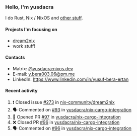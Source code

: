 ### Hello, I'm yusdacra

I do Rust, Nix / NixOS and [other stuff](https://gaze.systems/).

#### Projects I'm focusing on

- [dream2nix](https://github.com/nix-community/dream2nix)
- work stuff!

#### Contacts

- Matrix: [@yusdacra:nixos.dev](https://matrix.to/#/@yusdacra:nixos.dev)
- E-mail: y.bera003.06@pm.me
- LinkedIn: https://www.linkedin.com/in/yusuf-bera-ertan

#### Recent activity

<!--START_SECTION:activity-->
1. ❗️ Closed issue [#273](https://github.com/nix-community/dream2nix/issues/273) in [nix-community/dream2nix](https://github.com/nix-community/dream2nix)
2. 🗣 Commented on [#93](https://github.com/yusdacra/nix-cargo-integration/issues/93) in [yusdacra/nix-cargo-integration](https://github.com/yusdacra/nix-cargo-integration)
3. 💪 Opened PR [#97](https://github.com/yusdacra/nix-cargo-integration/pull/97) in [yusdacra/nix-cargo-integration](https://github.com/yusdacra/nix-cargo-integration)
4. ❌ Closed PR [#96](https://github.com/yusdacra/nix-cargo-integration/pull/96) in [yusdacra/nix-cargo-integration](https://github.com/yusdacra/nix-cargo-integration)
5. 🗣 Commented on [#96](https://github.com/yusdacra/nix-cargo-integration/issues/96) in [yusdacra/nix-cargo-integration](https://github.com/yusdacra/nix-cargo-integration)
<!--END_SECTION:activity-->
